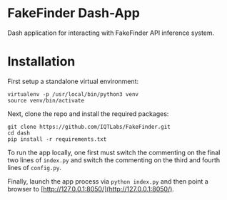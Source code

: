 # FakeFinder Dash-App

Dash application for interacting with FakeFinder API inference system.


# Installation

First setup a standalone virtual environment:
```
virtualenv -p /usr/local/bin/python3 venv
source venv/bin/activate
```

Next, clone the repo and install the required packages:
```
git clone https://github.com/IQTLabs/FakeFinder.git
cd dash
pip install -r requirements.txt
```

To run the app locally, one first must switch the commenting on the final two lines of `index.py`
and switch the commenting on the third and fourth lines of `config.py`.

Finally, launch the app process via `python index.py` 
and then point a browser to [http://127.0.0.1:8050/](http://127.0.0.1:8050/).
